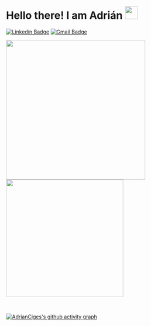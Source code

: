 # Hello there! I am Adrián <img src="https://github.com/TheDudeThatCode/TheDudeThatCode/blob/master/Assets/Hi.gif" width="35" />
[![Linkedin Badge](https://img.shields.io/badge/-LinkedIn-blue?style=flat-square&logo=Linkedin&logoColor=white&link=https://www.linkedin.com/in/adrian-castells-ciges/)](https://www.linkedin.com/in/adrian-castells-ciges/)
[![Gmail Badge](https://img.shields.io/badge/-adrian.c.ciges@gmail.com-c14438?style=flat-square&logo=Gmail&logoColor=white&link=mailto:antlopal3rd@gmail.com)](mailto:adrian.c.ciges@gmail.com)

<p><img align="left" src="https://github-readme-stats.vercel.app/api?username=AdrianCiges&theme=dark&show_icons=true" width="380"/>
<p>&nbsp;<img align="center" src="https://github-readme-stats.vercel.app/api/top-langs/?username=AdrianCiges&theme=dark&layout=compact" width="320" /></p>

<br>

[![AdrianCiges's github activity graph](https://activity-graph.herokuapp.com/graph?username=AdrianCiges&bg_color=000&color=fff&line=00E676&point=fff&hide_border=true)](https://github.com/adrianciges/)

